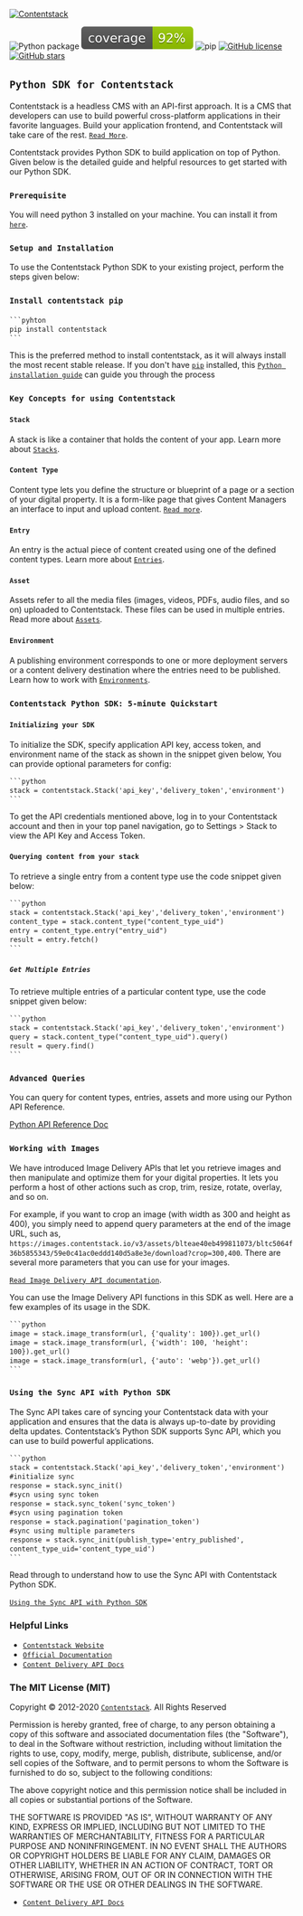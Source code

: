 [![Contentstack](https://www.contentstack.com/docs/static/images/contentstack.png)](https://www.contentstack.com/)

![Python package](https://github.com/contentstack/contentstack-python/workflows/Python%20package/badge.svg?branch=1.2.0)  ![Coverage](https://raw.githubusercontent.com/contentstack/contentstack-python/b4edf799276f586dce3e57fa5502036cd5fd8da3/coverage.svg) ![pip](https://img.shields.io/badge/pip-1.2.0-blue?style=plastic) [![GitHub license](https://img.shields.io/github/license/contentstack/contentstack-python?style=plastic)](https://github.com/contentstack/contentstack-python/blob/master/LICENSE) [![GitHub stars](https://img.shields.io/github/stars/contentstack/contentstack-python?style=plastic)](https://github.com/contentstack/contentstack-python/stargazers)

## `Python SDK for Contentstack`

Contentstack is a headless CMS with an API-first approach. It is a CMS that developers can use to build powerful cross-platform applications in their favorite languages. Build your application frontend, and Contentstack will take care of the rest. [`Read More`](https://www.contentstack.com/).

Contentstack provides Python SDK to build application on top of Python. Given below is the detailed guide and helpful resources to get started with our Python SDK.

### `Prerequisite`

You will need python 3 installed on your machine. You can install it from [`here`](https://www.python.org/ftp/python/3.7.4/python-3.7.4-macosx10.9.pkg).

### `Setup and Installation`

To use the Contentstack Python SDK to your existing project, perform the steps given below:

### `Install contentstack pip`

	```pyhton
	pip install contentstack
	```
	

This is the preferred method to install contentstack, as it will always install the most recent stable release. If you don't have [`pip`](https://pip.pypa.io/) installed, this [`Python installation guide`](http://docs.python-guide.org/en/latest/starting/installation/) can guide you through the process

### `Key Concepts for using Contentstack`

#### `Stack`

A stack is like a container that holds the content of your app. Learn more about [`Stacks`](https://www.contentstack.com/docs/developers/set-up-stack).

#### `Content Type`

Content type lets you define the structure or blueprint of a page or a section of your digital property. It is a form-like page that gives Content Managers an interface to input and upload content. [`Read more`](https://www.contentstack.com/docs/developers/create-content-types).

#### `Entry`

An entry is the actual piece of content created using one of the defined content types. Learn more about [`Entries`](https://www.contentstack.com/docs/content-managers/work-with-entries).

#### `Asset`

Assets refer to all the media files (images, videos, PDFs, audio files, and so on) uploaded to Contentstack. These files can be used in multiple entries. Read more about [`Assets`](https://www.contentstack.com/docs/content-managers/work-with-assets).

#### `Environment`

A publishing environment corresponds to one or more deployment servers or a content delivery destination where the entries need to be published. Learn how to work with [`Environments`](https://www.contentstack.com/docs/developers/set-up-environments).

### `Contentstack Python SDK: 5-minute Quickstart`

#### `Initializing your SDK`

To initialize the SDK, specify application  API key, access token, and environment name of the stack as shown in the snippet given below, You can provide optional parameters for config:

    ```python
	stack = contentstack.Stack('api_key','delivery_token','environment')
	```

To get the API credentials mentioned above, log in to your Contentstack account and then in your top panel navigation, go to Settings &gt; Stack to view the API Key and Access Token.

#### `Querying content from your stack`

To retrieve a single entry from a content type use the code snippet given below:

	```python
	stack = contentstack.Stack('api_key','delivery_token','environment')
	content_type = stack.content_type("content_type_uid")
	entry = content_type.entry("entry_uid")
	result = entry.fetch()
	```

##### `Get Multiple Entries`

To retrieve multiple entries of a particular content type, use the code snippet given below:

	```python
	stack = contentstack.Stack('api_key','delivery_token','environment')
	query = stack.content_type("content_type_uid").query()
	result = query.find()
	```


### `Advanced Queries`

You can query for content types, entries, assets and more using our Python API Reference.

[Python API Reference Doc](https://www.contentstack.com/docs/platforms/python/api-reference/)

### `Working with Images`

We have introduced Image Delivery APIs that let you retrieve images and then manipulate and optimize them for your digital properties. It lets you perform a host of other actions such as crop, trim, resize, rotate, overlay, and so on.

For example, if you want to crop an image (with width as 300 and height as 400), you simply need to append query parameters at the end of the image URL, such as, `https://images.contentstack.io/v3/assets/blteae40eb499811073/bltc5064f36b5855343/59e0c41ac0eddd140d5a8e3e/download?crop=300,400`. There are several more parameters that you can use for your images.

[`Read Image Delivery API documentation`](https://www.contentstack.com/docs/platforms/python/api-reference/).

You can use the Image Delivery API functions in this SDK as well. Here are a few examples of its usage in the SDK.

	```python
	image = stack.image_transform(url, {'quality': 100}).get_url()
	image = stack.image_transform(url, {'width': 100, 'height': 100}).get_url()
	image = stack.image_transform(url, {'auto': 'webp'}).get_url()
	```

### `Using the Sync API with Python SDK`

The Sync API takes care of syncing your Contentstack data with your application and ensures that the data is always up-to-date by providing delta updates. Contentstack’s Python SDK supports Sync API, which you can use to build powerful applications.

	```python
	stack = contentstack.Stack('api_key','delivery_token','environment')
	#initialize sync
	response = stack.sync_init()
	#sycn using sync token
	response = stack.sync_token('sync_token')
	#sycn using pagination token
	response = stack.pagination('pagination_token')
	#sync using multiple parameters
	response = stack.sync_init(publish_type='entry_published', content_type_uid='content_type_uid')
	```

Read through to understand how to use the Sync API with Contentstack Python SDK.

[`Using the Sync API with Python SDK`](https://www.contentstack.com/docs/developers/python/using-the-sync-api-with-python-sdk)

### Helpful Links

- [`Contentstack Website`](https://www.contentstack.com)
- [`Official Documentation`](https://contentstack.com/docs)
- [`Content Delivery API Docs`](https://www.contentstack.com/docs/developers/apis/content-delivery-api/)

### The MIT License (MIT)

Copyright © 2012-2020 [`Contentstack`](https://www.contentstack.com/). All Rights Reserved

Permission is hereby granted, free of charge, to any person obtaining a copy of this software and associated documentation files (the "Software"), to deal in the Software without restriction, including without limitation the rights to use, copy, modify, merge, publish, distribute, sublicense, and/or sell copies of the Software, and to permit persons to whom the Software is furnished to do so, subject to the following conditions:

The above copyright notice and this permission notice shall be included in all copies or substantial portions of the Software.

THE SOFTWARE IS PROVIDED "AS IS", WITHOUT WARRANTY OF ANY KIND, EXPRESS OR IMPLIED, INCLUDING BUT NOT LIMITED TO THE WARRANTIES OF MERCHANTABILITY, FITNESS FOR A PARTICULAR PURPOSE AND NONINFRINGEMENT. IN NO EVENT SHALL THE AUTHORS OR COPYRIGHT HOLDERS BE LIABLE FOR ANY CLAIM, DAMAGES OR OTHER LIABILITY, WHETHER IN AN ACTION OF CONTRACT, TORT OR OTHERWISE, ARISING FROM, OUT OF OR IN CONNECTION WITH THE SOFTWARE OR THE USE OR OTHER DEALINGS IN THE SOFTWARE.

- [`Content Delivery API Docs`](https://contentstack.com/docs/apis/content-delivery-api/)
